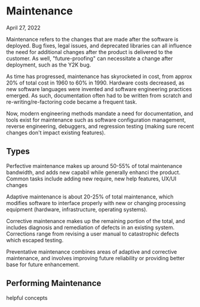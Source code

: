 # Maintenance
April 27, 2022

Maintenance refers to the changes that are made after the software is deployed. Bug fixes, legal issues, and deprecated libraries can all influence the need for additional changes after the product is delivered to the customer. As well, "future-proofing" can necessitate a change after deployment, such as the Y2K bug.

As time has progressed, maintenance has skyrocketed in cost, from approx 20% of total cost in 1960 to 60% in 1990. Hardware costs decreased, as new software languages were invented and software engineering practices emerged. As such, documentation often had to be written from scratch and re-writing/re-factoring code became a frequent task.

Now, modern engineering methods mandate a need for documentation, and tools exist for maintenance such as software configuration management, reverse engineering, debuggers, and regression testing (making sure recent changes don't impact existing features).

## Types
Perfective maintenance makes up around 50-55% of total maintenance bandwidth, and adds new capabil while generally enhanci the product. Common tasks include adding new require, new help features, UX/UI changes

Adaptive maintenance is about 20-25% of total maintenance, which modifies software to interface properly with new or changing processing equipment (hardware, infrastructure, operating systems).

Corrective maintenance makes up the remaining portion of the total, and includes diagnosis and remediation of defects in an existing system. Corrections range from revising a user manual to catastrophic defects which escaped testing.

Preventative maintenance combines areas of adaptive and corrective maintenance, and involves improving future reliability or providing better base for future enhancement.

## Performing Maintenance

helpful concepts 